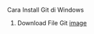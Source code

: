 Cara Install Git di Windows
1. Download File Git
 [image](https://user-images.githubusercontent.com/91444126/135015542-8307ee71-fd19-47e0-a9ca-ffb80403f37f.png)

